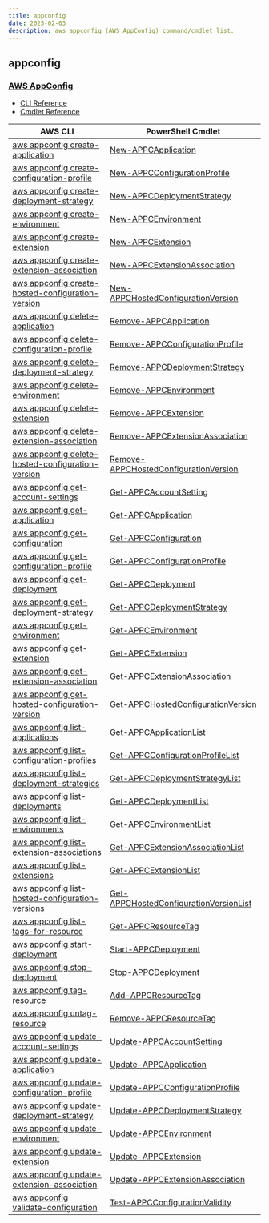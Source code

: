 ```yaml
---
title: appconfig
date: 2025-02-03
description: aws appconfig (AWS AppConfig) command/cmdlet list.
---
```


## appconfig

### [AWS AppConfig](https://docs.aws.amazon.com/systems-manager/latest/userguide/appconfig.html)

* [CLI Reference](https://awscli.amazonaws.com/v2/documentation/api/latest/reference/appconfig/index.html)
* [Cmdlet Reference](https://docs.aws.amazon.com/powershell/latest/reference/items/AppConfig_cmdlets.html)

|AWS CLI|PowerShell Cmdlet|
|----|----|
|[aws appconfig create-application](https://awscli.amazonaws.com/v2/documentation/api/latest/reference/appconfig/create-application.html)|[New-APPCApplication](https://docs.aws.amazon.com/powershell/latest/reference/items/New-APPCApplication.html)|
|[aws appconfig create-configuration-profile](https://awscli.amazonaws.com/v2/documentation/api/latest/reference/appconfig/create-configuration-profile.html)|[New-APPCConfigurationProfile](https://docs.aws.amazon.com/powershell/latest/reference/items/New-APPCConfigurationProfile.html)|
|[aws appconfig create-deployment-strategy](https://awscli.amazonaws.com/v2/documentation/api/latest/reference/appconfig/create-deployment-strategy.html)|[New-APPCDeploymentStrategy](https://docs.aws.amazon.com/powershell/latest/reference/items/New-APPCDeploymentStrategy.html)|
|[aws appconfig create-environment](https://awscli.amazonaws.com/v2/documentation/api/latest/reference/appconfig/create-environment.html)|[New-APPCEnvironment](https://docs.aws.amazon.com/powershell/latest/reference/items/New-APPCEnvironment.html)|
|[aws appconfig create-extension](https://awscli.amazonaws.com/v2/documentation/api/latest/reference/appconfig/create-extension.html)|[New-APPCExtension](https://docs.aws.amazon.com/powershell/latest/reference/items/New-APPCExtension.html)|
|[aws appconfig create-extension-association](https://awscli.amazonaws.com/v2/documentation/api/latest/reference/appconfig/create-extension-association.html)|[New-APPCExtensionAssociation](https://docs.aws.amazon.com/powershell/latest/reference/items/New-APPCExtensionAssociation.html)|
|[aws appconfig create-hosted-configuration-version](https://awscli.amazonaws.com/v2/documentation/api/latest/reference/appconfig/create-hosted-configuration-version.html)|[New-APPCHostedConfigurationVersion](https://docs.aws.amazon.com/powershell/latest/reference/items/New-APPCHostedConfigurationVersion.html)|
|[aws appconfig delete-application](https://awscli.amazonaws.com/v2/documentation/api/latest/reference/appconfig/delete-application.html)|[Remove-APPCApplication](https://docs.aws.amazon.com/powershell/latest/reference/items/Remove-APPCApplication.html)|
|[aws appconfig delete-configuration-profile](https://awscli.amazonaws.com/v2/documentation/api/latest/reference/appconfig/delete-configuration-profile.html)|[Remove-APPCConfigurationProfile](https://docs.aws.amazon.com/powershell/latest/reference/items/Remove-APPCConfigurationProfile.html)|
|[aws appconfig delete-deployment-strategy](https://awscli.amazonaws.com/v2/documentation/api/latest/reference/appconfig/delete-deployment-strategy.html)|[Remove-APPCDeploymentStrategy](https://docs.aws.amazon.com/powershell/latest/reference/items/Remove-APPCDeploymentStrategy.html)|
|[aws appconfig delete-environment](https://awscli.amazonaws.com/v2/documentation/api/latest/reference/appconfig/delete-environment.html)|[Remove-APPCEnvironment](https://docs.aws.amazon.com/powershell/latest/reference/items/Remove-APPCEnvironment.html)|
|[aws appconfig delete-extension](https://awscli.amazonaws.com/v2/documentation/api/latest/reference/appconfig/delete-extension.html)|[Remove-APPCExtension](https://docs.aws.amazon.com/powershell/latest/reference/items/Remove-APPCExtension.html)|
|[aws appconfig delete-extension-association](https://awscli.amazonaws.com/v2/documentation/api/latest/reference/appconfig/delete-extension-association.html)|[Remove-APPCExtensionAssociation](https://docs.aws.amazon.com/powershell/latest/reference/items/Remove-APPCExtensionAssociation.html)|
|[aws appconfig delete-hosted-configuration-version](https://awscli.amazonaws.com/v2/documentation/api/latest/reference/appconfig/delete-hosted-configuration-version.html)|[Remove-APPCHostedConfigurationVersion](https://docs.aws.amazon.com/powershell/latest/reference/items/Remove-APPCHostedConfigurationVersion.html)|
|[aws appconfig get-account-settings](https://awscli.amazonaws.com/v2/documentation/api/latest/reference/appconfig/get-account-settings.html)|[Get-APPCAccountSetting](https://docs.aws.amazon.com/powershell/latest/reference/items/Get-APPCAccountSetting.html)|
|[aws appconfig get-application](https://awscli.amazonaws.com/v2/documentation/api/latest/reference/appconfig/get-application.html)|[Get-APPCApplication](https://docs.aws.amazon.com/powershell/latest/reference/items/Get-APPCApplication.html)|
|[aws appconfig get-configuration](https://awscli.amazonaws.com/v2/documentation/api/latest/reference/appconfig/get-configuration.html)|[Get-APPCConfiguration](https://docs.aws.amazon.com/powershell/latest/reference/items/Get-APPCConfiguration.html)|
|[aws appconfig get-configuration-profile](https://awscli.amazonaws.com/v2/documentation/api/latest/reference/appconfig/get-configuration-profile.html)|[Get-APPCConfigurationProfile](https://docs.aws.amazon.com/powershell/latest/reference/items/Get-APPCConfigurationProfile.html)|
|[aws appconfig get-deployment](https://awscli.amazonaws.com/v2/documentation/api/latest/reference/appconfig/get-deployment.html)|[Get-APPCDeployment](https://docs.aws.amazon.com/powershell/latest/reference/items/Get-APPCDeployment.html)|
|[aws appconfig get-deployment-strategy](https://awscli.amazonaws.com/v2/documentation/api/latest/reference/appconfig/get-deployment-strategy.html)|[Get-APPCDeploymentStrategy](https://docs.aws.amazon.com/powershell/latest/reference/items/Get-APPCDeploymentStrategy.html)|
|[aws appconfig get-environment](https://awscli.amazonaws.com/v2/documentation/api/latest/reference/appconfig/get-environment.html)|[Get-APPCEnvironment](https://docs.aws.amazon.com/powershell/latest/reference/items/Get-APPCEnvironment.html)|
|[aws appconfig get-extension](https://awscli.amazonaws.com/v2/documentation/api/latest/reference/appconfig/get-extension.html)|[Get-APPCExtension](https://docs.aws.amazon.com/powershell/latest/reference/items/Get-APPCExtension.html)|
|[aws appconfig get-extension-association](https://awscli.amazonaws.com/v2/documentation/api/latest/reference/appconfig/get-extension-association.html)|[Get-APPCExtensionAssociation](https://docs.aws.amazon.com/powershell/latest/reference/items/Get-APPCExtensionAssociation.html)|
|[aws appconfig get-hosted-configuration-version](https://awscli.amazonaws.com/v2/documentation/api/latest/reference/appconfig/get-hosted-configuration-version.html)|[Get-APPCHostedConfigurationVersion](https://docs.aws.amazon.com/powershell/latest/reference/items/Get-APPCHostedConfigurationVersion.html)|
|[aws appconfig list-applications](https://awscli.amazonaws.com/v2/documentation/api/latest/reference/appconfig/list-applications.html)|[Get-APPCApplicationList](https://docs.aws.amazon.com/powershell/latest/reference/items/Get-APPCApplicationList.html)|
|[aws appconfig list-configuration-profiles](https://awscli.amazonaws.com/v2/documentation/api/latest/reference/appconfig/list-configuration-profiles.html)|[Get-APPCConfigurationProfileList](https://docs.aws.amazon.com/powershell/latest/reference/items/Get-APPCConfigurationProfileList.html)|
|[aws appconfig list-deployment-strategies](https://awscli.amazonaws.com/v2/documentation/api/latest/reference/appconfig/list-deployment-strategies.html)|[Get-APPCDeploymentStrategyList](https://docs.aws.amazon.com/powershell/latest/reference/items/Get-APPCDeploymentStrategyList.html)|
|[aws appconfig list-deployments](https://awscli.amazonaws.com/v2/documentation/api/latest/reference/appconfig/list-deployments.html)|[Get-APPCDeploymentList](https://docs.aws.amazon.com/powershell/latest/reference/items/Get-APPCDeploymentList.html)|
|[aws appconfig list-environments](https://awscli.amazonaws.com/v2/documentation/api/latest/reference/appconfig/list-environments.html)|[Get-APPCEnvironmentList](https://docs.aws.amazon.com/powershell/latest/reference/items/Get-APPCEnvironmentList.html)|
|[aws appconfig list-extension-associations](https://awscli.amazonaws.com/v2/documentation/api/latest/reference/appconfig/list-extension-associations.html)|[Get-APPCExtensionAssociationList](https://docs.aws.amazon.com/powershell/latest/reference/items/Get-APPCExtensionAssociationList.html)|
|[aws appconfig list-extensions](https://awscli.amazonaws.com/v2/documentation/api/latest/reference/appconfig/list-extensions.html)|[Get-APPCExtensionList](https://docs.aws.amazon.com/powershell/latest/reference/items/Get-APPCExtensionList.html)|
|[aws appconfig list-hosted-configuration-versions](https://awscli.amazonaws.com/v2/documentation/api/latest/reference/appconfig/list-hosted-configuration-versions.html)|[Get-APPCHostedConfigurationVersionList](https://docs.aws.amazon.com/powershell/latest/reference/items/Get-APPCHostedConfigurationVersionList.html)|
|[aws appconfig list-tags-for-resource](https://awscli.amazonaws.com/v2/documentation/api/latest/reference/appconfig/list-tags-for-resource.html)|[Get-APPCResourceTag](https://docs.aws.amazon.com/powershell/latest/reference/items/Get-APPCResourceTag.html)|
|[aws appconfig start-deployment](https://awscli.amazonaws.com/v2/documentation/api/latest/reference/appconfig/start-deployment.html)|[Start-APPCDeployment](https://docs.aws.amazon.com/powershell/latest/reference/items/Start-APPCDeployment.html)|
|[aws appconfig stop-deployment](https://awscli.amazonaws.com/v2/documentation/api/latest/reference/appconfig/stop-deployment.html)|[Stop-APPCDeployment](https://docs.aws.amazon.com/powershell/latest/reference/items/Stop-APPCDeployment.html)|
|[aws appconfig tag-resource](https://awscli.amazonaws.com/v2/documentation/api/latest/reference/appconfig/tag-resource.html)|[Add-APPCResourceTag](https://docs.aws.amazon.com/powershell/latest/reference/items/Add-APPCResourceTag.html)|
|[aws appconfig untag-resource](https://awscli.amazonaws.com/v2/documentation/api/latest/reference/appconfig/untag-resource.html)|[Remove-APPCResourceTag](https://docs.aws.amazon.com/powershell/latest/reference/items/Remove-APPCResourceTag.html)|
|[aws appconfig update-account-settings](https://awscli.amazonaws.com/v2/documentation/api/latest/reference/appconfig/update-account-settings.html)|[Update-APPCAccountSetting](https://docs.aws.amazon.com/powershell/latest/reference/items/Update-APPCAccountSetting.html)|
|[aws appconfig update-application](https://awscli.amazonaws.com/v2/documentation/api/latest/reference/appconfig/update-application.html)|[Update-APPCApplication](https://docs.aws.amazon.com/powershell/latest/reference/items/Update-APPCApplication.html)|
|[aws appconfig update-configuration-profile](https://awscli.amazonaws.com/v2/documentation/api/latest/reference/appconfig/update-configuration-profile.html)|[Update-APPCConfigurationProfile](https://docs.aws.amazon.com/powershell/latest/reference/items/Update-APPCConfigurationProfile.html)|
|[aws appconfig update-deployment-strategy](https://awscli.amazonaws.com/v2/documentation/api/latest/reference/appconfig/update-deployment-strategy.html)|[Update-APPCDeploymentStrategy](https://docs.aws.amazon.com/powershell/latest/reference/items/Update-APPCDeploymentStrategy.html)|
|[aws appconfig update-environment](https://awscli.amazonaws.com/v2/documentation/api/latest/reference/appconfig/update-environment.html)|[Update-APPCEnvironment](https://docs.aws.amazon.com/powershell/latest/reference/items/Update-APPCEnvironment.html)|
|[aws appconfig update-extension](https://awscli.amazonaws.com/v2/documentation/api/latest/reference/appconfig/update-extension.html)|[Update-APPCExtension](https://docs.aws.amazon.com/powershell/latest/reference/items/Update-APPCExtension.html)|
|[aws appconfig update-extension-association](https://awscli.amazonaws.com/v2/documentation/api/latest/reference/appconfig/update-extension-association.html)|[Update-APPCExtensionAssociation](https://docs.aws.amazon.com/powershell/latest/reference/items/Update-APPCExtensionAssociation.html)|
|[aws appconfig validate-configuration](https://awscli.amazonaws.com/v2/documentation/api/latest/reference/appconfig/validate-configuration.html)|[Test-APPCConfigurationValidity](https://docs.aws.amazon.com/powershell/latest/reference/items/Test-APPCConfigurationValidity.html)|

